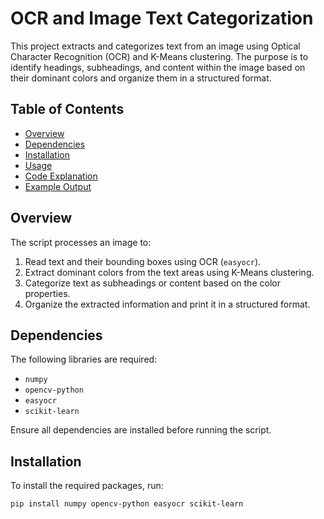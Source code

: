 # OCR and Image Text Categorization

This project extracts and categorizes text from an image using Optical Character Recognition (OCR) and K-Means clustering. The purpose is to identify headings, subheadings, and content within the image based on their dominant colors and organize them in a structured format.

## Table of Contents

- [Overview](#overview)
- [Dependencies](#dependencies)
- [Installation](#installation)
- [Usage](#usage)
- [Code Explanation](#code-explanation)
- [Example Output](#example-output)

## Overview

The script processes an image to:
1. Read text and their bounding boxes using OCR (`easyocr`).
2. Extract dominant colors from the text areas using K-Means clustering.
3. Categorize text as subheadings or content based on the color properties.
4. Organize the extracted information and print it in a structured format.

## Dependencies

The following libraries are required:

- `numpy`
- `opencv-python`
- `easyocr`
- `scikit-learn`

Ensure all dependencies are installed before running the script.

## Installation

To install the required packages, run:

```bash
pip install numpy opencv-python easyocr scikit-learn
